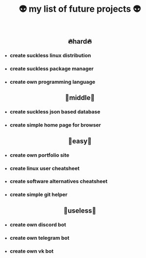 <h1 align="center">
	👽 my list of future projects 👽
</h1>
<br>

<h2 align="center">
	🔥hard🔥
</h2>

- ### create suckless linux distribution
- ### create suckless package manager
- ### create own programming language

<h2 align="center">
	🍊middle🍊
</h2>

- ### create suckless json based database
- ### create simple home page for browser

<h2 align="center">
	🍏easy🍏
</h2>

- ### create own portfolio site
- ### create linux user cheatsheet
- ### create software alternatives cheatsheet
- ### create simple git helper

<h2 align="center">
	🧊useless🧊
</h2>

- ### create own discord bot
- ### create own telegram bot
- ### create own vk bot
